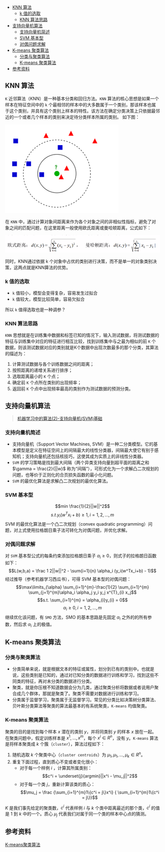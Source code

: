 - [KNN 算法](#knn-算法)
  - [k 值的选取](#k-值的选取)
  - [KNN 算法思路](#knn-算法思路)
- [支持向量机算法](#支持向量机算法)
  - [支持向量机简述](#支持向量机简述)
  - [SVM 基本型](#svm-基本型)
  - [对偶问题求解](#对偶问题求解)
- [K-means 聚类算法](#k-means-聚类算法)
  - [分类与聚类算法](#分类与聚类算法)
  - [K-means 聚类算法](#k-means-聚类算法-1)
- [参考资料](#参考资料)

## KNN 算法
`K` 近邻算法（KNN）是一种基本分类和回归方法。`KNN` 算法的核心思想是如果一个样本在特征空间中的 `k` 个最相邻的样本中的大多数属于一个类别，那该样本也属于这个类别，并具有这个类别上样本的特性。该方法在确定分类决策上只依据最邻近的一个或者几个样本的类别来决定待分类样本所属的类别。 如下图：

![KNN算法](../data/images/KNN算法.png)

在 `KNN` 中，通过计算对象间距离来作为各个对象之间的非相似性指标，避免了对象之间的匹配问题，在这里距离一般使用欧氏距离或曼哈顿距离，公式如下：

![欧式距离计算](../data/images/欧式距离.png)

同时，KNN通过依据 k 个对象中占优的类别进行决策，而不是单一的对象类别决策，这两点就是KNN算法的优势。
### k 值的选取
+ `k` 值较小，模型会变得复杂，容易发生过拟合
+ `k` 值较大，模型比较简单，容易欠拟合

所以 `k` 值得选取也是一种调参？
### KNN 算法思路
`KNN` 思想就是在训练集中数据和标签已知的情况下，输入测试数据，将测试数据的特征与训练集中对应的特征进行相互比较，找到训练集中与之最为相似的前 `K` 个数据，则该测试数据对应的类别就是K个数据中出现次数最多的那个分类，其算法的描述为：
1. 计算测试数据与各个训练数据之间的距离；
2. 按照距离的递增关系进行排序；
3. 选取距离最小的 `K` 个点；
4. 确定前 `K` 个点所在类别的出现频率；
5. 返回前 `K` 个点中出现频率最高的类别作为测试数据的预测分类。

## 支持向量机算法

> [机器学习中的算法(2)-支持向量机(SVM)基础](https://www.cnblogs.com/leftnoteasy/archive/2011/05/02/basic-of-svm.html)
### 支持向量机简述
+ 支持向量机（Support Vector Machines, SVM）是一种二分类模型。它的基本模型是定义在特征空间上的间隔最大的线性分类器，间隔最大使它有别于感知机；支持向量机还包括核技巧，这使其成为实质上的非线性分类器。
+ `SVM` 的学习策略是找到最大间隔（两个异类支持向量到超平面的距离之和 $\gamma = \frac{2}{||w}$ 称为“间隔”），可形式化为一个求解凸二次规划的问题，也等价于正则化的合页损失函数的最小化问题。
+ `SVM` 的最优化算法是求解凸二次规划的最优化算法。

### SVM 基本型

$$min \frac{1}{2}||w||^2$$
$$s.t. y_{i}(w^Tx_i + b) \geq 1, i = 1,2,...,m$$ 
SVM 的最优化算法是一个凸二次规划（convex quadratic programming）问题，对上式使用拉格朗日乘子法可转化为对偶问题，并优化求解。

### 对偶问题求解

对 `SVM` 基本型公式的每条约束添加拉格朗日乘子 $\alpha_i \geq 0$，则式子的拉格朗日函数如下：
$$L(w,b,a) = \frac 1 2||w||^2 - \sum{i=1}{n} \alpha_i (y_i(w^Tx_i+b) - 1)$$
经过推导（参考机器学习西瓜书），可得 SVM 基本型的对偶问题：
$$\max\limits_{\alpha} \sum_{i=1}^{m}-\frac{1}{2} \sum_{i=1}^{m} \sum_{j=1}^{m}\alpha_i \alpha_j y_i y_j x^{T}_{i} x_j$$
$$s.t. \sum_{i=1}^{m} = \alpha_{i}y_{i} = 0$$
$$\alpha_{i}\geq 0, i=1,2,...,m$$
继续优化该问题，有 `SMO` 方法，SMO 的基本思路是先固定 $\alpha_i$ 之外的的所有参数，然后求 $\alpha_i$ 上的极值。

## K-means 聚类算法

### 分类与聚类算法

+ 分类简单来说，就是根据文本的特征或属性，划分到已有的类别中。也就是说，这些类别是已知的，通过对已知分类的数据进行训练和学习，找到这些不同类的特征，再对未分类的数据进行分类。
+ 聚类，就是你压根不知道数据会分为几类，通过聚类分析将数据或者说用户聚合成几个群体，那就是聚类了。聚类不需要对数据进行训练和学习。
+ 分类属于监督学习，聚类属于无监督学习。常见的分类比如决策树分类算法、贝叶斯分类算法等聚类的算法最基本的有系统聚类，`K-means` 均值聚类。

### K-means 聚类算法

聚类的目的是找到每个样本 $x$ 潜在的类别 $y$，并将同类别 $y$ 的样本 $x$ 放在一起。在聚类问题中，假定训练样本是 ${x^1,...,x^m}$，每个 $x^i \in R^n$，没有 $y$。`K-means` 算法是将样本聚类成 $k$ 个簇（`cluster`），算法过程如下：

1. 随机选取 $k$ 个聚类中心（`cluster centroids`）为 $\mu_1, \mu_1,...,\mu_k \in R^n$。
2. 重复下面过程，直到质心不变或者变化很小：
    + 对于每一个样例 $i$ ，计算其所属类别：$$c^i = \underset{j}{argmin}||x^i - \mu_j||^2$$
    + 对于每一个类 $j$，重新计算该类的质心：$$\mu_j = \frac {\sum_{i=1}^{m}1\{c^i = j\}x^i} { \sum_{i=1}^{m}1\{c^i = j\}}$$

$K$ 是我们事先给定的聚类数，$c^i$ 代表样例 $i$ 与 $k$ 个类中距离最近的那个类，$c^i$ 的值是 $1$ 到 $k$ 中的一个。质心 $\mu_j$ 代表我们对属于同一个类的样本中心点的猜测。

## 参考资料
[K-means聚类算法](https://www.cnblogs.com/jerrylead/archive/2011/04/06/2006910.html)